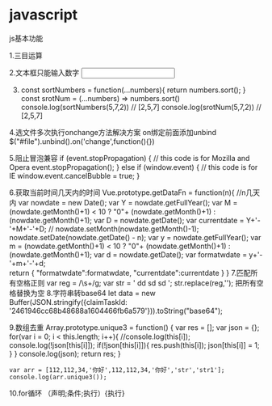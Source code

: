 # javascript
js基本功能

1.三目运算
<script>
    var a = 13;
    var b = a > 15 ? "大于15" : (a < 12) ? "小于10" : "大于12小于15";
    console.log(b)
</script>
2.文本框只能输入数字
<input onkeyup="if(this.value.length==1){this.value=this.value.replace(/[^1-9]/g,'')}else{this.value=this.value.replace(/\D/g,'')}"
	 onafterpaste="if(this.value.length==1){this.value=this.value.replace(/[^1-9]/g,'')}else{this.value=this.value.replace(/\D/g,'')}" />
	
3.
	const sortNumbers = function(...numbers){
                return numbers.sort();
        }
         const srotNum = (...numbers) =>  numbers.sort()
         console.log(sortNumbers(5,7,2)) // [2,5,7]
         console.log(srotNum(5,7,2))	 // [2,5,7]
	
4.选文件多次执行onchange方法解决方案 on绑定前面添加unbind
$("#file").unbind().on('change',function(){})

5.阻止冒泡兼容
	if (event.stopPropagation) {
		// this code is for Mozilla and Opera
		event.stopPropagation();
	}
	else if (window.event) {
		// this code is for IE
		window.event.cancelBubble = true;
	}

6.获取当前时间几天内的时间
  Vue.prototype.getDataFn = function(n){ //n几天内
  var nowdate = new Date();
    var Y = nowdate.getFullYear();
    var M = (nowdate.getMonth()+1) < 10 ? "0"+ (nowdate.getMonth()+1) : (nowdate.getMonth()+1);
    var D = nowdate.getDate();
    var currentdate = Y+'-'+M+'-'+D;
   // nowdate.setMonth(nowdate.getMonth()-1);
    nowdate.setDate(nowdate.getDate() - n);
    var y = nowdate.getFullYear();
    var m = (nowdate.getMonth()+1) < 10 ? "0"+ (nowdate.getMonth()+1) : (nowdate.getMonth()+1);
    var d = nowdate.getDate();
    var formatwdate = y+'-'+m+'-'+d;        
    return {
        "formatwdate":formatwdate,
        "currentdate":currentdate
    }
  }
7.匹配所有空格正则
var reg = /\s+/g;
var str = '  dd  sd  sd ';
str.replace(reg,'');  把所有空格替换为空
8.字符串转base64
let data = new Buffer(JSON.stringify({claimTaskId: '2461946cc68b48688a1604466fb6a579'})).toString("base64");

9.数组去重
Array.prototype.unique3 = function() {
        var res = [];
        var json = {};
        for(var i = 0; i < this.length; i++){
            //console.log(this[i]);
            console.log(!json[this[i]]);
            if(!json[this[i]]){
                res.push(this[i]);
                json[this[i]] = 1;
            }
        }
        console.log(json);
        return res;
    }

    var arr = [112,112,34,'你好',112,112,34,'你好','str','str1'];
    console.log(arr.unique3());
10.for循环
（声明;条件;执行）{执行}